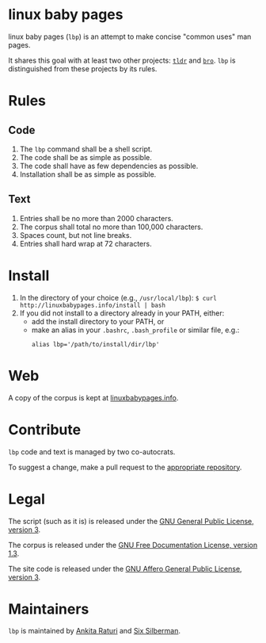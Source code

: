 # linux baby pages

linux baby pages (<code>lbp</code>) is an attempt to make concise "common uses" man pages.

It shares this goal with at least two other projects: [<code>tldr</code>](https://github.com/rprieto/tldr) and [<code>bro</code>](http://bropages.org). <code>lbp</code> is distinguished from these projects by its rules.

# Rules

## Code

1. The <code>lbp</code> command shall be a shell script.
2. The code shall be as simple as possible.
3. The code shall have as few dependencies as possible.
4. Installation shall be as simple as possible.

## Text

1. Entries shall be no more than 2000 characters.
2. The corpus shall total no more than 100,000 characters.
3. Spaces count, but not line breaks.
4. Entries shall hard wrap at 72 characters.

# Install

1. In the directory of your choice (e.g., <code>/usr/local/lbp</code>):
        ```
        $ curl http://linuxbabypages.info/install | bash
        ```
2. If you did not install to a directory already in your PATH, either:
    * add the install directory to your PATH, or
    * make an alias in your <code>.bashrc</code>, <code>.bash_profile</code> or similar file, e.g.:
        ```
        alias lbp='/path/to/install/dir/lbp'
        ```

# Web

A copy of the corpus is kept at [linuxbabypages.info](http://linuxbabypages.info).

# Contribute

<code>lbp</code> code and text is managed by two co-autocrats.

To suggest a change, make a pull request to the [appropriate repository](https://github.com/fiveplusone/linuxbabypages).

# Legal

The script (such as it is) is released under the [GNU General Public License, version 3](http://www.gnu.org/licenses/gpl-3.0.html).

The corpus is released under the [GNU Free Documentation License, version 1.3](http://www.gnu.org/copyleft/fdl.html).

The site code is released under the [GNU Affero General Public License, version 3](http://www.gnu.org/licenses/agpl-3.0.txt).

# Maintainers

<code>lbp</code> is maintained by [Ankita Raturi](http://sudokita.com) and [Six Silberman](http://wtf.tw).
